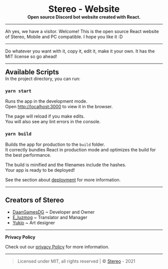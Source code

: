 <h1 align="center" style="margin: 0;">Stereo - Website</h1>
<h4 align="center" style="margin: 0;">Open source Discord bot website created with React.</h4>

---

Ah yes, we have a visitor. Welcome! This is the open source React website of Stereo, Mobile and PC compatible. I hope you like it :D

---

Do whatever you want with it, copy it, edit it, make it your own. It has the MIT license so go ahead!

---

<h2 style="margin: 0;">Available Scripts</h2>
In the project directory, you can run:

### `yarn start`

Runs the app in the development mode.\
Open [http://localhost:3000](http://localhost:3000) to view it in the browser.

The page will reload if you make edits.\
You will also see any lint errors in the console.

### `yarn build`

Builds the app for production to the `build` folder.\
It correctly bundles React in production mode and optimizes the build for the best performance.

The build is minified and the filenames include the hashes.\
Your app is ready to be deployed!

See the section about [deployment](https://facebook.github.io/create-react-app/docs/deployment) for more information.

---

## Creators of Stereo

- [DaanGamesDG](https://github.com/daangamesdg/) ~ Developer and Owner
- [E_luzmog](https://github.com/ELuzmog) ~ Translator and Manager
- [Yukio](discord.com/users/552788119334813716) ~ Art designer

---

**Privacy Policy**

Check out our [privacy Policy](https://stereo-bot.tk/legal) for more information.

---

> Licensed under MIT, all rights reserved
> | :copyright: [Stereo](https://github.com/Stereo-music-bot) - 2021
